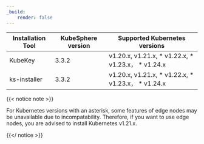 ```yaml
---
_build:
    render: false
---
```


| Installation Tool | KubeSphere version | Supported Kubernetes versions                                |
| ----------------- | ------------------ | ------------------------------------------------------------ |
| KubeKey           | 3.3.2             | v1.20.x, v1.21.x, * v1.22.x, * v1.23.x， * v1.24.x|
| ks-installer      | 3.3.2             | v1.20.x, v1.21.x, * v1.22.x, * v1.23.x， * v1.24.x|

{{< notice note >}}

For Kubernetes versions with an asterisk, some features of edge nodes may be unavailable due to incompatability. Therefore, if you want to use edge nodes, you are advised to install Kubernetes v1.21.x.

{{</ notice >}}
